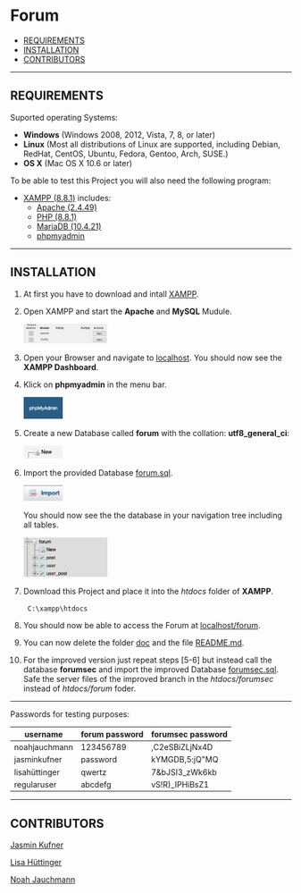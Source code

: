 # Forum

- [REQUIREMENTS](#requirements)
- [INSTALLATION](#installation)
- [CONTRIBUTORS](#contributors)

<hr>


## REQUIREMENTS

Suported operating Systems:
- **Windows** (Windows 2008, 2012, Vista, 7, 8, or later)
- **Linux** (Most all distributions of Linux are supported, including Debian, RedHat, CentOS, Ubuntu, Fedora, Gentoo, Arch, SUSE.)
- **OS X** (Mac OS X 10.6 or later)

To be able to test this Project you will also need the following program:
- [XAMPP (8.8.1)](https://www.apachefriends.org/de/index.html) includes:
    - [Apache (2.4.49)](https://httpd.apache.org/)
    - [PHP (8.8.1)](https://www.php.net/)
    - [MariaDB (10.4.21)](https://mariadb.org/)
    - [phpmyadmin](https://www.phpmyadmin.net/)


<hr>

## INSTALLATION

1. At first you have to download and intall [XAMPP](https://www.apachefriends.org/de/download.html).

2. Open XAMPP and start the **Apache** and **MySQL** Mudule.

    <img src="doc/xamppcontrolpanel.png" alt="phpmyadmin" width="150"/>

3. Open your Browser and navigate to [localhost](http://localhost). You should now see the **XAMPP Dashboard**.

4. Klick on **phpmyadmin** in the menu bar.
    
    <img src="doc/phpmyadmin.png" alt="phpmyadmin" width="70"/>

5. Create a new Database called **forum** with the collation: **utf8_general_ci**:

    <img src="doc/newdb.png" alt="newdb" width="70"/>

6. Import the provided Database [forum.sql](doc/forum.sql).

    <img src="doc/importdb.png" alt="importdb" width="70"/>

    You should now see the the database in your navigation tree including all tables.

    <img src="doc/navigationtree.png" alt="importdb" width="150"/>

7. Download this Project and place it into the *htdocs* folder of **XAMPP**.
        
        C:\xampp\htdocs

8. You should now be able to access the Forum at [localhost/forum](http://localhost/forum).

9. You can now delete the folder [doc](doc/) and the file [README.md](README.md).

10. For the improved version just repeat steps \[5-6\] but instead call the database **forumsec** and import the improved Database [forumsec.sql](doc/forumsec.sql).
Safe the server files of the improved branch in the *htdocs/forumsec* instead of *htdocs/forum* foder.

<hr>

Passwords for testing purposes:

username      | forum password | forumsec password
------------- | -------------- | -------------
noahjauchmann | 123456789      | ,C2eSBiZLjNx4D
jasminkufner  | password       | kYMGDB,5:jQ"MQ
lisahüttinger | qwertz         | 7&bJSI3_zWk6kb
regularuser   | abcdefg        | vS!R)_IPHiBsZ1

<hr>

## CONTRIBUTORS

[Jasmin Kufner](https://mygit.th-deg.de/jk05234)

[Lisa Hüttinger](https://mygit.th-deg.de/lh12318)

[Noah Jauchmann](https://mygit.th-deg.de/nj16016)

